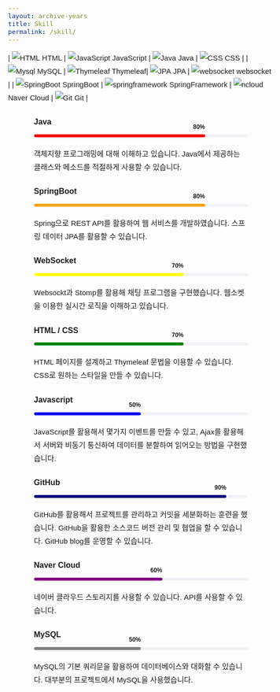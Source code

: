 ```yaml
---
layout: archive-years
title: Skill
permalink: /skill/
---
```


<style>
body {
    font-family: "Quicksand", Arial, sans-serif;
    font-weight: 400;
    font-size: 15px;
    line-height: 1.8;
}
.colorlib-experience, .colorlib-skills, .colorlib-education, .colorlib-blog, .colorlib-work, .colorlib-about, .colorlib-services, .colorlib-contact {
    padding-bottom: 9em;
    clear: both;
    width: 100%;
    display: block;
}
.colorlib-narrow-content {
    padding: 0 2.5em;
}
.col-md-6 {
    position: relative;
    min-height: 1px;
    padding-left: 15px;
    padding-right: 15px;
}
.progress {
    height: 6px;
    box-shadow: none;
    background: #f2f3f7;
    overflow: visible;
    margin-bottom: 20px;
}
.progress-bar span {
    position: absolute;
    top: -22px;
    right: 0;
}
.progress-wrap h3 {
    font-size: 16px;
    font-family: "Quicksand", Arial, sans-serif;
    margin-bottom: 10px;
}
.progress-bar.color-1 {
    background: red;
}
.progress-bar.color-2 {
    background: orange;
}
.progress-bar.color-3 {
    background: yellow;
}
.progress-bar.color-4 {
    background: green;
}
.progress-bar.color-5 {
    background: blue;
}
.progress-bar.color-6 {
    background: navy;
}
.progress-bar.color-7 {
    background: purple;
}
.progress-bar.color-8 {
    background: gray;
}
.progress-bar {
    box-shadow: none;
    font-size: 12px;
    line-height: 1.2;
    font-weight: 600;
    text-align: right;
    position: relative;
    overflow: visible;
    border-radius: 8px;
    float: left;
    height: 100%;
    transition: width 0.6s ease;
}
</style>

| ![HTML](html.png) HTML | ![JavaScript](javascript.png)  JavaScript | ![Java](java.png) Java | ![CSS](CSS.jpeg)  CSS | 
| ![Mysql](Mysql.png)  MySQL | ![Thymeleaf](Thymeleaf.png)  Thymeleaf| ![JPA](JPA.png)  JPA | ![websocket](sockjs.png) websocket |
| ![SpringBoot](springboot.jpeg)  SpringBoot | ![springframework](springframework.png)  SpringFramework | ![ncloud](ncloud.jpeg)  Naver Cloud | ![Git](Git.png)  Git |

<body>
<section class="colorlib-skills" data-section="skills">
    <div class="colorlib-narrow-content">
            <div class="col-md-6">
                <div class="progress-wrap">
                    <h3><strong>Java</strong></h3>
                    <div class="progress">
                        <div class="progress-bar color-1" role="progressbar" aria-valuenow="60"
                        aria-valuemin="0" aria-valuemax="100" style="width:80%">
                        <span>80%</span>
                        </div>
                    </div>
                    객체지향 프로그래밍에 대해 이해하고 있습니다.  
                    Java에서 제공하는 클래스와 메소드를 적절하게 사용할 수 있습니다.
                </div>
            </div>
            <div class="col-md-6">
                <div class="progress-wrap">
                    <h3><strong>SpringBoot</strong></h3>
                    <div class="progress">
                        <div class="progress-bar color-2" role="progressbar" aria-valuenow="50"
                        aria-valuemin="0" aria-valuemax="100" style="width:80%">
                        <span>80%</span>
                        </div>
                    </div>
                    Spring으로 REST API를 활용하여 웹 서비스를 개발하였습니다.  
                    스프링 데이터 JPA를 활용할 수 있습니다.
                </div>
            </div>
            <div class="col-md-6">
                <div class="progress-wrap">
                    <h3><strong>WebSocket</strong></h3>
                    <div class="progress">
                        <div class="progress-bar color-3" role="progressbar" aria-valuenow="35"
                        aria-valuemin="0" aria-valuemax="100" style="width:70%">
                        <span>70%</span>
                        </div>
                    </div>
                    Websockt과 Stomp를 활용해 채팅 프로그램을 구현했습니다.  
                    웹소켓을 이용한 실시간 로직을 이해하고 있습니다.
                </div>
            </div>
            <div class="col-md-6">
                <div class="progress-wrap">
                    <h3><strong>HTML / CSS</strong></h3>
                    <div class="progress">
                        <div class="progress-bar color-4" role="progressbar" aria-valuenow="40"
                        aria-valuemin="0" aria-valuemax="100" style="width:70%">
                        <span>70%</span>
                        </div>
                    </div>
                    HTML 페이지를 설계하고 Thymeleaf 문법을 이용할 수 있습니다.  
                    CSS로 원하는 스타일을 만들 수 있습니다.
                </div>
            </div>
            <div class="col-md-6">
                <div class="progress-wrap">
                    <h3><strong>Javascript</strong></h3>
                    <div class="progress">
                        <div class="progress-bar color-5" role="progressbar" aria-valuenow="40"
                        aria-valuemin="0" aria-valuemax="100" style="width:50%">
                        <span>50%</span>
                        </div>
                    </div>
                    JavaScript를 활용해서 몇가지 이벤트를 만들 수 있고, Ajax를 활용해서  
                    서버와 비동기 통신하여 데이터를 분할하여 읽어오는 방법을 구현했습니다.
                </div>
            </div>
            <div class="col-md-6">
                <div class="progress-wrap">
                    <h3><strong>GitHub</strong></h3>
                    <div class="progress">
                        <div class="progress-bar color-6" role="progressbar" aria-valuenow="50"
                        aria-valuemin="0" aria-valuemax="100" style="width:90%">
                        <span>90%</span>
                        </div>
                    </div>
                    GitHub를 활용해서 프로젝트를 관리하고 커밋을 세분화하는 훈련을 했습니다.  
                    GitHub을 활용한 소스코드 버전 관리 및 협업을 할 수 있습니다.  
                    GitHub blog를 운영할 수 있습니다.
                </div>
            </div>
            <div class="col-md-6">
                <div class="progress-wrap">
                    <h3><strong>Naver Cloud</strong></h3>
                    <div class="progress">
                        <div class="progress-bar color-7" role="progressbar" aria-valuenow="30"
                                aria-valuemin="0" aria-valuemax="100" style="width:60%">
                            <span>60%</span>
                        </div>
                    </div>
                    네이버 클라우드 스토리지를 사용할 수 있습니다. API를 사용할 수 있습니다.
                </div>
            </div>
            <div class="col-md-6">
                <div class="progress-wrap">
                    <h3><strong>MySQL</strong></h3>
                    <div class="progress">
                        <div class="progress-bar color-8" role="progressbar" aria-valuenow="40"
                                aria-valuemin="0" aria-valuemax="100" style="width:50%">
                            <span>50%</span>
                        </div>
                    </div>
                    MySQL의 기본 쿼리문을 활용하여 데이터베이스와 대화할 수 있습니다. 대부분의 프로젝트에서 MySQL을 사용했습니다.
                </div>
            </div>
    </div> 
</section>






